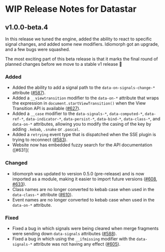 # WIP Release Notes for Datastar

## v1.0.0-beta.4

In this release we tuned the engine, added the ability to react to specific signal changes, and added some new modifiers. Idiomorph got an upgrade, and a few bugs were squashed.

The most exciting part of this beta release is that it marks the final round of planned changes before we move to a stable v1 release 🚀

### Added

- Added the ability to add a signal path to the `data-on-signals-change-*` attribute ([#587](https://github.com/starfederation/datastar/issues/587)).
- Added a `__viewtransition` modifier to the `data-on-*` attribute that wraps the expression in `document.startViewTransition()` when the View Transition API is available ([#627](https://github.com/starfederation/datastar/issues/627)).
- Added a `__case` modifier to the `data-signals-*`, `data-computed-*`, `data-ref-*`, `data-indicator-*`, `data-persist-*`, `data-bind-*`,  `data-class-*`, and `data-on-*` attributes, allowing you to modify the casing of the key by adding `.kebab`, `.snake` or `.pascal`.
- Added a `retrying` event type that is dispatched when the SSE plugin is trying to reconnect ([#583](https://github.com/starfederation/datastar/issues/583)).
- Website now has embedded fuzzy search for the API documentation ([#631](

### Changed

- Idiomorph was updated to version 0.5.0 (pre-release) and is now imported as a module, making it easier to import future versions ([#608](https://github.com/starfederation/datastar/issues/608), [#633](https://github.com/starfederation/datastar/issues/633)).
- Class names are no longer converted to kebab case when used in the `data-class-*` attribute ([#610](https://github.com/starfederation/datastar/issues/610)).
- Event names are no longer converted to kebab case when used in the `data-on-*` attribute.

### Fixed

- Fixed a bug in which signals were being cleared when merge fragments were sending down `data-signals` attributes ([#588](https://github.com/starfederation/datastar/issues/588)).
- Fixed a bug in which using the `__ifmissing` modifier with the `data-signals-*` attribute was not having any effect ([#605](https://github.com/starfederation/datastar/issues/605)).